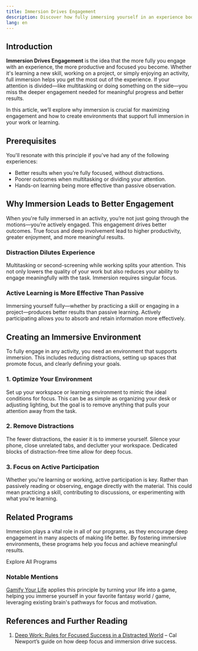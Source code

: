 ```yaml
---
title: Immersion Drives Engagement
description: Discover how fully immersing yourself in an experience boosts engagement and success.
lang: en
---
```


## Introduction

**Immersion Drives Engagement** is the idea that the more fully you engage with an experience, the more productive and focused you become. Whether it's learning a new skill, working on a project, or simply enjoying an activity, full immersion helps you get the most out of the experience. If your attention is divided—like multitasking or doing something on the side—you miss the deeper engagement needed for meaningful progress and better results.

In this article, we’ll explore why immersion is crucial for maximizing engagement and how to create environments that support full immersion in your work or learning.

## Prerequisites

You'll resonate with this principle if you've had any of the following experiences:
- Better results when you’re fully focused, without distractions.
- Poorer outcomes when multitasking or dividing your attention.
- Hands-on learning being more effective than passive observation.

## Why Immersion Leads to Better Engagement

When you're fully immersed in an activity, you’re not just going through the motions—you’re actively engaged. This engagement drives better outcomes. True focus and deep involvement lead to higher productivity, greater enjoyment, and more meaningful results.

### Distraction Dilutes Experience

Multitasking or second-screening while working splits your attention. This not only lowers the quality of your work but also reduces your ability to engage meaningfully with the task. Immersion requires singular focus.

### Active Learning is More Effective Than Passive

Immersing yourself fully—whether by practicing a skill or engaging in a project—produces better results than passive learning. Actively participating allows you to absorb and retain information more effectively.

## Creating an Immersive Environment

To fully engage in any activity, you need an environment that supports immersion. This includes reducing distractions, setting up spaces that promote focus, and clearly defining your goals.

### 1. Optimize Your Environment

Set up your workspace or learning environment to mimic the ideal conditions for focus. This can be as simple as organizing your desk or adjusting lighting, but the goal is to remove anything that pulls your attention away from the task.

### 2. Remove Distractions

The fewer distractions, the easier it is to immerse yourself. Silence your phone, close unrelated tabs, and declutter your workspace. Dedicated blocks of distraction-free time allow for deep focus.

### 3. Focus on Active Participation

Whether you're learning or working, active participation is key. Rather than passively reading or observing, engage directly with the material. This could mean practicing a skill, contributing to discussions, or experimenting with what you're learning.

## Related Programs

Immersion plays a vital role in all of our programs, as they encourage deep engagement in many aspects of making life better. By fostering immersive environments, these programs help you focus and achieve meaningful results.

<ButtonLink to="/unlock-your-potential/programs">Explore All Programs</ButtonLink>

### Notable Mentions

[Gamify Your Life](/unlock-your-potential/programs/gamify-your-life) applies this principle by turning your life into a game, helping you immerse yourself in your favorite fantasy world / game, leveraging existing brain's pathways for focus and motivation.

## References and Further Reading

1. [Deep Work: Rules for Focused Success in a Distracted World](https://www.goodreads.com/book/show/25744928-deep-work) – Cal Newport’s guide on how deep focus and immersion drive success.